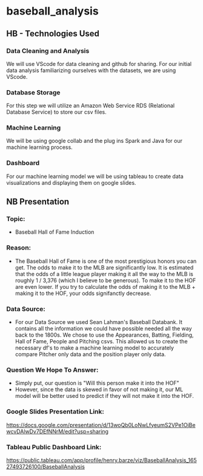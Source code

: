 # baseball_analysis

## HB - Technologies Used
### Data Cleaning and Analysis
We will use VScode for data cleaning and github for sharing. For our initial data analysis familiarizing ourselves with the datasets, we are using VScode. 

### Database Storage
For this step we will utilize an Amazon Web Service RDS (Relational Database Service) to store our csv files. 

### Machine Learning
We will be using google collab and the plug ins Spark and Java for our machine learning process. 

### Dashboard
For our machine learning model we will be using tableau to create data visualizations and displaying them on google slides. 

## NB Presentation
### Topic: 
- Baseball Hall of Fame Induction

### Reason:
- The Baseball Hall of Fame is one of the most prestigious honors you can get. The odds to make it to the MLB are significantly low. It is estimated that the odds of a little league player making it all the way to the MLB is roughly 1 / 3,376 (which I believe to be generous). To make it to the HOF are even lower. If you try to calculate the odds of making it to the MLB + making it to the HOF, your odds signifanctly decrease.

### Data Source:
- For our Data Source we used Sean Lahman's Baseball Databank. It contains all the information we could have possible needed all the way back to the 1800s. We chose to use the Appearances, Batting, Fielding, Hall of Fame, People and Pitching csvs. This allowed us to create the necessary df's to make a machine learning model to accurately compare Pitcher only data and the position player only data.

### Question We Hope To Answer:
- Simply put, our question is "Will this person make it into the HOF"
- However, since the data is skewed in favor of not making it, our ML model will be better used to predict if they will not make it into the HOF.

### Google Slides Presentation Link: 
https://docs.google.com/presentation/d/13woQb0LoNwLfyeumS2VPe1OjBewcvDAlwDv7DEfNNrM/edit?usp=sharing

### Tableau Public Dashboard Link: 
https://public.tableau.com/app/profile/henry.barze/viz/BaseballAnalysis_16527493726100/BaseballAnalysis

